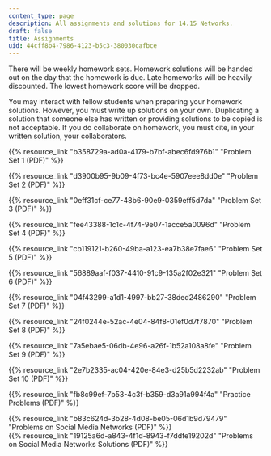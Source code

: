 ```yaml
---
content_type: page
description: All assignments and solutions for 14.15 Networks.
draft: false
title: Assignments
uid: 44cff8b4-7986-4123-b5c3-380030cafbce
---
```

There will be weekly homework sets. Homework solutions will be handed out on the day that the homework is due. Late homeworks will be heavily discounted. The lowest homework score will be dropped. 

You may interact with fellow students when preparing your homework solutions. However, you must write up solutions on your own. Duplicating a solution that someone else has written or providing solutions to be copied is not acceptable. If you do collaborate on homework, you must cite, in your written solution, your collaborators.

{{% resource_link "b358729a-ad0a-4179-b7bf-abec6fd976b1" "Problem Set 1 (PDF)" %}}  

{{% resource_link "d3900b95-9b09-4f73-bc4e-5907eee8dd0e" "Problem Set 2 (PDF)" %}}  

{{% resource_link "0eff31cf-ce77-48b6-90e9-0359eff5d7da" "Problem Set 3 (PDF)" %}}  

{{% resource_link "fee43388-1c1c-4f74-9e07-1acce5a0096d" "Problem Set 4 (PDF)" %}}  

{{% resource_link "cb119121-b260-49ba-a123-ea7b38e7fae6" "Problem Set 5 (PDF)" %}}  

{{% resource_link "56889aaf-f037-4410-91c9-135a2f02e321" "Problem Set 6 (PDF)" %}}  

{{% resource_link "04f43299-a1d1-4997-bb27-38ded2486290" "Problem Set 7 (PDF)" %}}  

{{% resource_link "24f0244e-52ac-4e04-84f8-01ef0d7f7870" "Problem Set 8 (PDF)" %}}  

{{% resource_link "7a5ebae5-06db-4e96-a26f-1b52a108a8fe" "Problem Set 9 (PDF)" %}}  

{{% resource_link "2e7b2335-ac04-420e-84e3-d25b5d2232ab" "Problem Set 10 (PDF)" %}}  

{{% resource_link "fb8c99ef-7b53-4c3f-b359-d3a91a994f4a" "Practice Problems (PDF)" %}}  

{{% resource_link "b83c624d-3b28-4d08-be05-06d1b9d79479" "Problems on Social Media Networks (PDF)" %}}  
{{% resource_link "19125a6d-a843-4f1d-8943-f7ddfe19202d" "Problems on Social Media Networks Solutions (PDF)" %}}